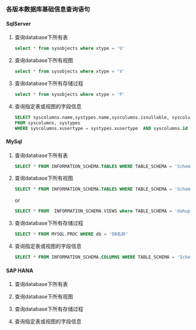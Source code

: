 ### 各版本数据库基础信息查询语句



#### SqlServer

1. 查询database下所有表

   ```sql
   select * from sysobjects where xtype = 'U'
   ```

2. 查询database下所有视图

   ```sql
   select * from sysobjects where xtype = 'V'
   ```

3. 查询database下所有存储过程

   ```sql
   select * from sysobjects where xtype = 'P'
   ```

4. 查询指定表或视图的字段信息

   ```sql
   SELECT syscolumns.name,systypes.name,syscolumns.isnullable, syscolumns.length  
   FROM syscolumns, systypes  
   WHERE syscolumns.xusertype = systypes.xusertype  AND syscolumns.id = object_id('表/视图名称')
   ```

   

#### MySql

1. 查询database下所有表

   ```sql
   SELECT * FROM INFORMATION_SCHEMA.TABLES WHERE TABLE_SCHEMA = 'Schema名称' AND TABLE_TYPE = 'BASE TABLE'
   ```

2. 查询database下所有视图

   ```sql
   SELECT * FROM INFORMATION_SCHEMA.TABLES WHERE TABLE_SCHEMA = 'Schema名称' AND TABLE_TYPE = 'VIEW'
   ```

   or

   ```sql
   SELECT * FROM  INFORMATION_SCHEMA.VIEWS where TABLE_SCHEMA = 'dahupt_stocktask'
   ```

3. 查询database下所有存储过程

   ```sql
   SELECT * FROM MYSQL.PROC WHERE db = 'DB名称'
   ```

4. 查询指定表或视图的字段信息

   ```sql
   SELECT * FROM INFORMATION_SCHEMA.COLUMNS WHERE TABLE_SCHEMA = 'Schema名称' AND TABLE_NAME = '表/视图名称'
   ```

   

#### SAP HANA

1. 查询database下所有表

   

2. 查询database下所有视图

   

3. 查询database下所有存储过程

   

4. 查询指定表或视图的字段信息

